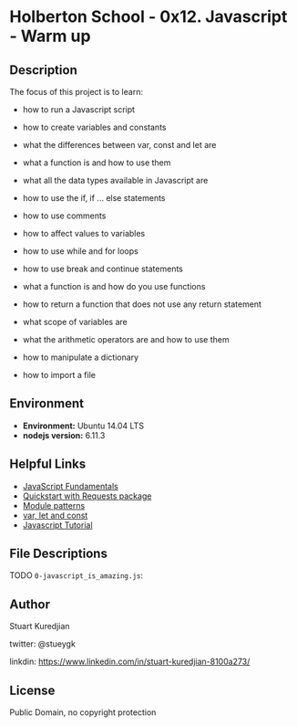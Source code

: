 # Holberton School - 0x12. Javascript - Warm up

## Description

The focus of this project is to learn:
* how to run a Javascript script
* how to create variables and constants
* what the differences between var, const and let are
* what a function is and how to use them
* what all the data types available in Javascript are
* how to use the if, if ... else statements
* how to use comments
* how to affect values to variables
* how to use while and for loops
* how to use break and continue statements

* what a function is and how do you use functions


* how to return a function that does not use any return statement
* what scope of variables are
* what the arithmetic operators are and how to use them
* how to manipulate a dictionary
* how to import a file

## Environment
* __Environment:__ Ubuntu 14.04 LTS
* __nodejs version:__ 6.11.3

## Helpful Links
* <a href="https://docs.microsoft.com/en-us/scripting/javascript/javascript-fundamentals">JavaScript Fundamentals</a>
* <a href="http://docs.python-requests.org/en/master/user/quickstart/">Quickstart with Requests package</a>
* <a href="http://darrenderidder.github.io/talks/ModulePatterns/#/">Module patterns</a>
* <a href="https://www.youtube.com/watch?v=sjyJBL5fkp8">var, let and const</a>
* <a href="https://www.youtube.com/watch?v=vZBCTc9zHtI">Javascript Tutorial</a>

## File Descriptions
TODO
`0-javascript_is_amazing.js`:

## Author
Stuart Kuredjian

twitter: @stueygk

linkdin: https://www.linkedin.com/in/stuart-kuredjian-8100a273/

## License
Public Domain, no copyright protection